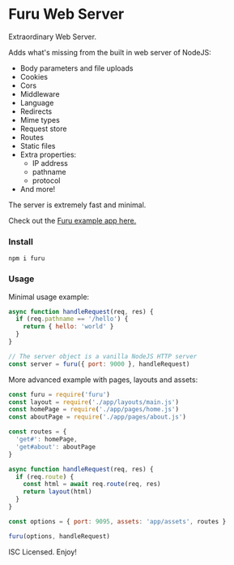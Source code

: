 # Furu Web Server

Extraordinary Web Server.

Adds what's missing from the built in web server of NodeJS:

* Body parameters and file uploads
* Cookies
* Cors
* Middleware
* Language
* Redirects
* Mime types
* Request store
* Routes
* Static files
* Extra properties:
  - IP address
  - pathname
  - protocol
* And more!

The server is extremely fast and minimal.

Check out the [Furu example app here.](https://github.com/eldoy/furu-test)

### Install
```
npm i furu
```

### Usage

Minimal usage example:
```js
async function handleRequest(req, res) {
  if (req.pathname == '/hello') {
    return { hello: 'world' }
  }
}

// The server object is a vanilla NodeJS HTTP server
const server = furu({ port: 9000 }, handleRequest)
```

More advanced example with pages, layouts and assets:
```js
const furu = require('furu')
const layout = require('./app/layouts/main.js')
const homePage = require('./app/pages/home.js')
const aboutPage = require('./app/pages/about.js')

const routes = {
  'get#': homePage,
  'get#about': aboutPage
}

async function handleRequest(req, res) {
  if (req.route) {
    const html = await req.route(req, res)
    return layout(html)
  }
}

const options = { port: 9095, assets: 'app/assets', routes }

furu(options, handleRequest)
```

ISC Licensed. Enjoy!
